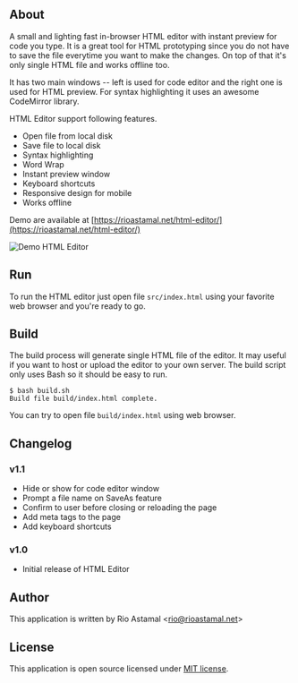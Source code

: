## About

A small and lighting fast in-browser HTML editor with instant preview for code you type. It is a great tool for HTML prototyping since you do not have to save the file everytime you want to make the changes. On top of that it's only single HTML file and works offline too.

It has two main windows -- left is used for code editor and the right one is used for HTML preview. For syntax highlighting it uses an awesome CodeMirror library.

HTML Editor support following features.

- Open file from local disk
- Save file to local disk
- Syntax highlighting
- Word Wrap
- Instant preview window
- Keyboard shortcuts
- Responsive design for mobile
- Works offline

Demo are available at [https://rioastamal.net/html-editor/](https://rioastamal.net/html-editor/)

![Demo HTML Editor](https://s3.amazonaws.com/rioastamal-assets/html-editor/html-editor-demo.gif)

## Run

To run the HTML editor just open file `src/index.html` using your favorite web browser and you're ready to go.

## Build

The build process will generate single HTML file of the editor. It may useful if you want to host or upload the editor to your own server. The build script only uses Bash so it should be easy to run.

```
$ bash build.sh
Build file build/index.html complete.
```

You can try to open file `build/index.html` using web browser.

## Changelog

### v1.1

* Hide or show for code editor window
* Prompt a file name on SaveAs feature
* Confirm to user before closing or reloading the page
* Add meta tags to the page
* Add keyboard shortcuts

### v1.0

* Initial release of HTML Editor

## Author

This application is written by Rio Astamal \<rio@rioastamal.net>

## License

This application is open source licensed under [MIT license](http://opensource.org/licenses/MIT).